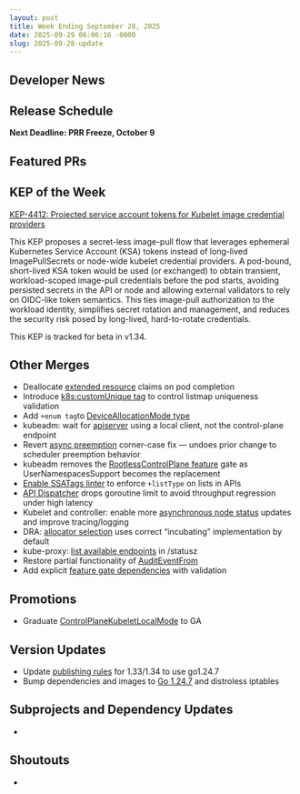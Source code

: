 ```yaml
---
layout: post
title: Week Ending September 28, 2025
date: 2025-09-29 06:06:16 -0000
slug: 2025-09-28-update
---
```


## Developer News


## Release Schedule

**Next Deadline: PRR Freeze, October 9**


## Featured PRs


## KEP of the Week

[KEP-4412: Projected service account tokens for Kubelet image credential providers](https://github.com/kubernetes/enhancements/blob/master/keps/sig-auth/4412-projected-service-account-tokens-for-kubelet-image-credential-providers/README.md)

This KEP proposes a secret-less image-pull flow that leverages ephemeral Kubernetes Service Account (KSA) tokens instead of long-lived ImagePullSecrets or node-wide kubelet credential providers. A pod-bound, short-lived KSA token would be used (or exchanged) to obtain transient, workload-scoped image-pull credentials before the pod starts, avoiding persisted secrets in the API or node and allowing external validators to rely on OIDC-like token semantics. This ties image-pull authorization to the workload identity, simplifies secret rotation and management, and reduces the security risk posed by long-lived, hard-to-rotate credentials.

This KEP is tracked for beta in v1.34.

## Other Merges

* Deallocate [extended resource](https://github.com/kubernetes/kubernetes/pull/134312) claims on pod completion
* Introduce [k8s:customUnique tag](https://github.com/kubernetes/kubernetes/pull/134279) to control listmap uniqueness validation
* Add `+enum tag`to [DeviceAllocationMode type](https://github.com/kubernetes/kubernetes/pull/134276)
* kubeadm: wait for [apiserver]((https://github.com/kubernetes/kubernetes/pull/134265)) using a local client, not the control-plane endpoint
* Revert [async preemption](https://github.com/kubernetes/kubernetes/pull/134245) corner-case fix  — undoes prior change to scheduler preemption behavior
* kubeadm removes the [RootlessControlPlane feature](https://github.com/kubernetes/kubernetes/pull/134178) gate as UserNamespacesSupport becomes the replacement
* [Enable SSATags linter](https://github.com/kubernetes/kubernetes/pull/134156) to enforce `+listType` on lists in APIs
* [API Dispatcher](https://github.com/kubernetes/kubernetes/pull/134154) drops goroutine limit to avoid throughput regression under high latency
* Kubelet and controller: enable more [asynchronous node status](https://github.com/kubernetes/kubernetes/pull/134113) updates and improve tracing/logging
* DRA: [allocator selection](https://github.com/kubernetes/kubernetes/pull/133967) uses correct “incubating” implementation by default
* kube-proxy: [list available endpoints](https://github.com/kubernetes/kubernetes/pull/133190) in /statusz
* Restore partial functionality of [AuditEventFrom](https://github.com/kubernetes/kubernetes/pull/133765)
* Add explicit [feature gate dependencies](https://github.com/kubernetes/kubernetes/pull/133697) with validation

## Promotions

* Graduate [ControlPlaneKubeletLocalMode](https://github.com/kubernetes/kubernetes/pull/134106) to GA

## Version Updates

* Update [publishing rules](https://github.com/kubernetes/kubernetes/pull/134260) for 1.33/1.34 to use go1.24.7
* Bump dependencies and images to [Go 1.24.7](https://github.com/kubernetes/kubernetes/pull/134222) and distroless iptables

## Subprojects and Dependency Updates

*

## Shoutouts

* 